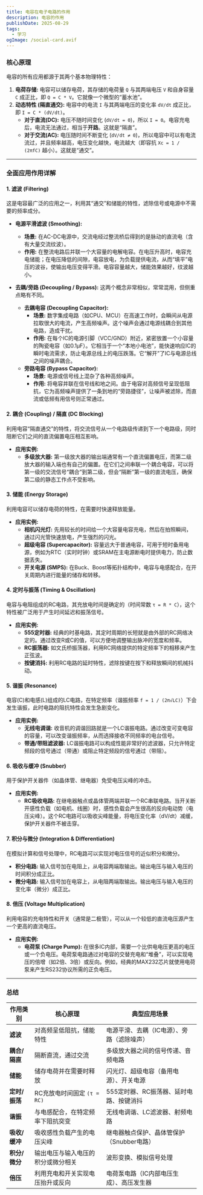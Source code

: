 ```yaml
---
title: 电容在电子电路的作用
description: 电容的作用
publishDate: 2025-08-29
tags:
  - 学习
ogImage: /social-card.avif
---
```

### 核心原理

电容的所有应用都源于其两个基本物理特性：
1.  **电荷存储:** 电容可以储存电荷，其存储的电荷量 `Q` 与其两端电压 `V` 和自身容量 `C` 成正比，即 `Q = C * V`。它就像一个微型的“蓄水池”。
2.  **动态特性 (隔直通交):** 电容中的电流 `I` 与其两端电压的变化率 `dV/dt` 成正比，即 `I = C * (dV/dt)`。
    *   **对于直流(DC):** 电压不随时间变化 (`dV/dt = 0`)，所以 `I = 0`。电容充电后，电流无法通过，相当于**开路**。这就是“隔直”。
    *   **对于交流(AC):** 电压随时间不断变化 (`dV/dt ≠ 0`)，所以电容中可以有电流流过，并且频率越高，电压变化越快，电流越大（即容抗 `Xc = 1 / (2πfC)` 越小）。这就是“通交”。

---

### 全面应用作用详解

#### 1. 滤波 (Filtering)
这是电容最广泛的应用之一，利用其“通交”和储能的特性，滤除信号或电源中不需要的频率成分。

*   **电源平滑滤波 (Smoothing):**
    *   **场景:** 在AC-DC电源中，交流电经过整流桥后得到的是脉动的直流电（含有大量交流纹波）。
    *   **作用:** 在整流电路后并联一个大容量的电解电容。在电压升高时，电容充电储能；在电压降低的间隙，电容放电，为负载提供电流，从而“填平”电压的波谷，使输出电压变得平滑。电容容量越大，储能效果越好，纹波越小。

*   **去耦/旁路 (Decoupling / Bypass):** 这两个概念非常相似，常常混用，但侧重点略有不同。
    *   **去耦电容 (Decoupling Capacitor):**
        *   **场景:** 数字集成电路（如CPU、MCU）在高速工作时，会瞬间从电源拉取很大的电流，产生高频噪声。这个噪声会通过电源线耦合到其他电路，造成干扰。
        *   **作用:** 在每个IC的电源引脚（VCC/GND）附近，紧密放置一个小容量的陶瓷电容（如0.1μF）。它相当于一个“本地小电池”，能快速响应IC的瞬时电流需求，防止电源总线上的电压跌落。它“解开”了IC与电源总线之间的噪声耦合。
    *   **旁路电容 (Bypass Capacitor):**
        *   **场景:** 电源或信号线上混杂了各种高频噪声。
        *   **作用:** 将电容并联在信号线和地之间。由于电容对高频信号呈现低阻抗，它为高频噪声提供了一条到地的“旁路捷径”，让噪声被滤除，而直流或低频有用信号则正常通过。

#### 2. 耦合 (Coupling) / 隔直 (DC Blocking)
利用电容“隔直通交”的特性，将交流信号从一个电路级传递到下一个电路级，同时阻断它们之间的直流偏置电压相互影响。

*   **应用实例:**
    *   **多级放大器:** 第一级放大器的输出端通常有一个直流偏置电压，而第二级放大器的输入端也有自己的偏置。在它们之间串联一个耦合电容，可以将第一级的交流信号“耦合”到第二级，但会“隔断”第一级的直流电压，确保第二级的静态工作点不受影响。

#### 3. 储能 (Energy Storage)
利用电容可以储存电荷的特性，在需要时快速释放能量。

*   **应用实例:**
    *   **相机闪光灯:** 先用较长的时间给一个大容量电容充电，然后在拍照瞬间，通过闪光管快速放电，产生强烈的闪光。
    *   **超级电容 (Supercapacitor):** 容量远大于普通电容，可用于短时备用电源，例如为RTC（实时时钟）或SRAM在主电源断电时提供电力，防止数据丢失。
    *   **开关电源 (SMPS):** 在Buck、Boost等拓扑结构中，电容与电感配合，在开关周期内进行能量的储存和转移。

#### 4. 定时与振荡 (Timing & Oscillation)
电容与电阻组成的RC电路，其充放电时间是确定的（时间常数 `τ = R * C`），这个特性被广泛用于产生时间延迟和振荡信号。

*   **应用实例:**
    *   **555定时器:** 经典的时基电路，其定时周期的长短就是由外部的RC网络决定的。通过改变R或C的值，可以方便地调整输出脉冲的宽度和频率。
    *   **RC振荡器:** 如文氏桥振荡器，利用RC网络提供的特定频率下的相移来产生正弦波。
    *   **按键消抖:** 利用RC电路的延时特性，滤除按键在按下和释放瞬间的机械抖动。

#### 5. 谐振 (Resonance)
电容(C)和电感(L)组成的LC电路，在特定频率（谐振频率 `f = 1 / (2π√LC)`）下会发生谐振，此时电路的阻抗特性会发生急剧变化。

*   **应用实例:**
    *   **无线电调谐:** 收音机的调谐回路就是一个LC谐振电路。通过改变可变电容的容量，可以改变谐振频率，从而选择接收不同频率的电台信号。
    *   **带通/带阻滤波器:** LC谐振电路可以构成性能非常好的滤波器，只允许特定频段的信号通过（带通）或阻止特定频段的信号通过（带阻）。

#### 6. 吸收与缓冲 (Snubber)
用于保护开关器件（如晶体管、继电器）免受电压尖峰的冲击。

*   **应用实例:**
    *   **RC吸收电路:** 在继电器触点或晶体管两端并联一个RC串联电路。当开关断开感性负载（如电机、线圈）时，感性负载会产生很高的反向电动势（电压尖峰）。这个RC电路可以吸收尖峰能量，将电压变化率（dV/dt）减缓，保护开关器件不被击穿。

#### 7. 积分与微分 (Integration & Differentiation)
在模拟计算和信号处理中，RC电路可以实现对电压信号的近似积分和微分。

*   **积分电路:** 输入信号加在电阻上，从电容两端取输出。输出电压与输入电压的时间积分成正比。
*   **微分电路:** 输入信号加在电容上，从电阻两端取输出。输出电压与输入电压的变化率（微分）成正比。

#### 8. 倍压 (Voltage Multiplication)
利用电容的充电特性和开关（通常是二极管），可以从一个较低的直流电压源产生一个更高的直流电压。

*   **应用实例:**
    *   **电荷泵 (Charge Pump):** 在很多IC内部，需要一个比供电电压更高的电压或一个负电压。电荷泵电路通过对电容的交替充电和“堆叠”，可以实现电压的倍增（如2倍、3倍）或反向。例如，经典的MAX232芯片就使用电荷泵来产生RS232协议所需的正负电压。

---

### 总结

| **作用类别**       | **核心原理**                                   | **典型应用场景**                                     |
| ------------------ | ---------------------------------------------- | ---------------------------------------------------- |
| **滤波**           | 对高频呈低阻抗，储能特性                       | 电源平滑、去耦（IC电源）、旁路（滤除噪声）           |
| **耦合/隔直**      | 隔断直流，通过交流                             | 多级放大器之间的信号传递、音频电路                   |
| **储能**           | 储存电荷并在需要时释放                         | 闪光灯、超级电容（备用电源）、开关电源               |
| **定时/振荡**      | RC充放电时间固定 `(τ = RC)`                    | 555定时器、RC振荡器、延时电路、按键消抖             |
| **谐振**           | 与电感配合，在特定频率下阻抗突变               | 无线电调谐、LC滤波器、射频电路                       |
| **吸收/缓冲**      | 吸收感性负载产生的电压尖峰                     | 继电器触点保护、晶体管保护（Snubber电路）            |
| **积分/微分**      | 输出电压与输入电压的积分或微分相关             | 波形变换、模拟信号处理                               |
| **倍压**           | 利用充电和开关实现电压抬升或反向               | 电荷泵电路（IC内部电压生成）、高压发生器             |

